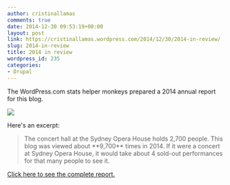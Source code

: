 ```yaml
---
author: cristinallamas
comments: true
date: 2014-12-30 09:53:19+00:00
layout: post
link: https://cristinallamas.wordpress.com/2014/12/30/2014-in-review/
slug: 2014-in-review
title: 2014 in review
wordpress_id: 235
categories:
- Drupal
---
```


The WordPress.com stats helper monkeys prepared a 2014 annual report for this blog.

[![](//s0.wp.com/wp-content/mu-plugins/annual-reports/img/2014-emailteaser.png)](http://cristinallamas.wordpress.com/2014/annual-report/)

Here's an excerpt:


<blockquote>The concert hall at the Sydney Opera House holds 2,700 people. This blog was viewed about **9,700** times in 2014. If it were a concert at Sydney Opera House, it would take about 4 sold-out performances for that many people to see it.</blockquote>


[Click here to see the complete report.](http://cristinallamas.wordpress.com/2014/annual-report/)
